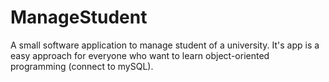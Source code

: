 # ManageStudent
A small software application to manage student of a university. It's app is a easy approach for everyone who want to learn object-oriented programming (connect to mySQL).
